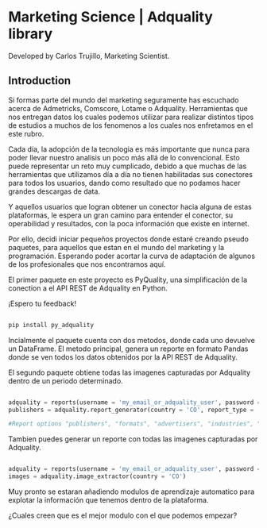 # Marketing Science | Adquality library

Developed by Carlos Trujillo, Marketing Scientist.

## Introduction

Si formas parte del mundo del marketing seguramente has escuchado acerca de Admetricks, Comscore, Lotame o Adquality. Herramientas que nos entregan datos
los cuales podemos utilizar para realizar distintos tipos de estudios a muchos de los fenomenos a los cuales nos enfretamos en el este rubro.

Cada día, la adopción de la tecnologia es más importante que nunca para poder llevar nuestro analisis un poco más allá de lo convencional.
Esto puede representar un reto muy cumplicado, debido a que muchas de las herramientas que utilizamos día a día no tienen habilitadas sus conectores para todos
los usuarios, dando como resultado que no podamos hacer grandes descargas de data.

Y aquellos usuarios que logran obtener un conector hacia alguna de estas plataformas, le espera un gran camino para entender el conector, su operabilidad y
resultados, con la poca información que existe en internet.

Por ello, decidi iniciar pequeños proyectos donde estaré creando pseudo paquetes, para aquellos que estan en el mundo del marketing y la programación. Esperando
poder acortar la curva de adaptación de algunos de los profesionales que nos encontramos aquí.

El primer paquete en este proyecto es PyQuality, una simplificación de la conection a el API REST de Adquality en Python.

¡Espero tu feedback!

``` python

pip install py_adquality
```

Incialmente el paquete cuenta con dos metodos, donde cada uno devuelve un DataFrame. El metodo principal, genera un reporte en formato Pandas donde se ven todos
los datos obtenidos por la API REST de Adquality.

El segundo paquete obtiene todas las imagenes capturadas por Adquality dentro de un periodo determinado.

``` python

adquality = reports(username = 'my_email_or_adquality_user', password = 'my_password')
publishers = adquality.report_generator(country = 'CO', report_type = 'publishers')

#Report options "publishers", "formats", "advertisers", "industries", "sources" or "categories"
```

Tambien puedes generar un reporte con todas las imagenes capturadas por Adquality.

``` python

adquality = reports(username = 'my_email_or_adquality_user', password = 'my_password')
images = adquality.image_extractor(country = 'CO')
```

Muy pronto se estaran añadiendo modulos de aprendizaje automatico para explotar la información que tenemos dentro de la plataforma.

¿Cuales creen que es el mejor modulo con el que podemos empezar?